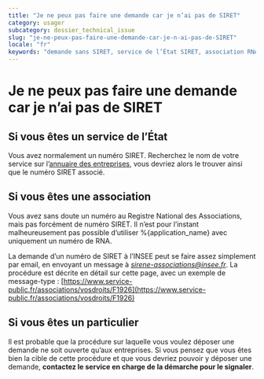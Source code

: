 ```yaml
---
title: "Je ne peux pas faire une demande car je n’ai pas de SIRET"
category: usager
subcategory: dossier_technical_issue
slug: "je-ne-peux-pas-faire-une-demande-car-je-n-ai-pas-de-SIRET"
locale: "fr"
keywords: "demande sans SIRET, service de l’État SIRET, association RNA, particulier procédure, INSEE SIRET"
---
```


# Je ne peux pas faire une demande car je n’ai pas de SIRET

## Si vous êtes un service de l’État

Vous avez normalement un numéro SIRET. Recherchez le nom de votre service sur l’[annuaire des entreprises](https://annuaire-entreprises.data.gouv.fr/),
vous devriez alors le trouver ainsi que le numéro SIRET associé.

## Si vous êtes une association

Vous avez sans doute un numéro au Registre National des Associations, mais pas forcément de numéro SIRET.
Il n’est pour l’instant malheureusement pas possible d’utiliser %{application_name} avec uniquement un numéro de RNA.

La demande d’un numéro de SIRET à l’INSEE peut se faire assez simplement par email, en envoyant un message à *sirene-associations@insee.fr*. La procédure est décrite en détail sur cette page, avec un exemple de message-type : [https://www.service-public.fr/associations/vosdroits/F1926](https://www.service-public.fr/associations/vosdroits/F1926)

## Si vous êtes un particulier

Il est probable que la procédure sur laquelle vous voulez déposer une demande ne soit ouverte qu’aux entreprises. Si vous pensez que vous êtes bien la cible de cette procédure et que vous devriez pouvoir y déposer une demande, **contactez le service en charge de la démarche pour le signaler**.
